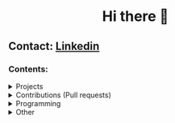 <h1 align="center">Hi there 👋</h1>

## Contact: [Linkedin](https://www.linkedin.com/in/giuseppe-ferrara-link/)

### Contents:

<details>
 <summary>Projects</summary>
 
 <ul>
  <li><a href="https://github.com/Girr-src/Folder">Folder</a></li>
 </ul>

</details>


<!-- ============================================== -->


<details>
 <summary>Contributions (Pull requests)</summary>
</details>


<!-- ============================================== -->


<details>
 <summary>Programming</summary>
</details>


<!-- ============================================== -->


<details>
 <summary>Other</summary>
</details>
